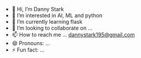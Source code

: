 - 👋 Hi, I’m Danny Stark
- 👀 I’m interested in AI, ML and python
- 🌱 I’m currently learning flask
- 💞️ I’m looking to collaborate on ...
- 📫 How to reach me ... dannystark195@gmail.com
- 😄 Pronouns: ...
- ⚡ Fun fact: ...

<!---
DannyStark195/DannyStark195 is a ✨ special ✨ repository because its `README.md` (this file) appears on your GitHub profile.
You can click the Preview link to take a look at your changes.
--->
